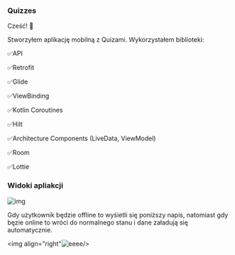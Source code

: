 ### Quizzes

Cześć! 👋

Stworzyłem aplikację mobilną z Quizami. Wykorzystałem biblioteki:

:white_check_mark:API

:white_check_mark:Retrofit

:white_check_mark:Glide

:white_check_mark:ViewBinding

:white_check_mark:Kotlin Coroutines

:white_check_mark:Hilt

:white_check_mark:Architecture Components (LiveData, ViewModel)

:white_check_mark:Room

:white_check_mark:Lottie

### Widoki apliakcji

![img](https://user-images.githubusercontent.com/75754448/122287264-09b18080-cef1-11eb-855a-a7af239e2af0.png)



Gdy użytkownik będzie offline to wyśietli się poniższy napis, natomiast gdy bęzie online to wróci do normalnego stanu i dane załadują się automatycznie.

<img align="right"![eeee](https://user-images.githubusercontent.com/75754448/122290275-dc1a0680-cef3-11eb-8c47-c2b0a3b7bd41.png)/>

